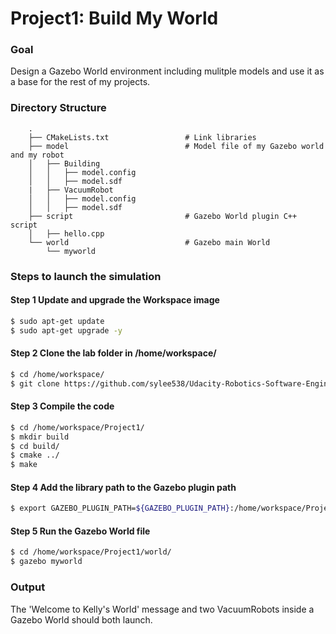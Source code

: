 # Project1: Build My World

### Goal
Design a Gazebo World environment including mulitple models and use it as a base for the rest of my projects.

### Directory Structure
```
    .                          
    ├── CMakeLists.txt                 # Link libraries               
    ├── model                          # Model file of my Gazebo world and my robot
    │   ├── Building
    │   │   ├── model.config
    │   │   ├── model.sdf
    |   ├── VacuumRobot
    │   │   ├── model.config
    │   │   ├── model.sdf
    ├── script                         # Gazebo World plugin C++ script      
    │   ├── hello.cpp
    └── world                          # Gazebo main World
        └── myworld                     
```

### Steps to launch the simulation

#### Step 1 Update and upgrade the Workspace image
```sh
$ sudo apt-get update
$ sudo apt-get upgrade -y
```

#### Step 2 Clone the lab folder in /home/workspace/
```sh
$ cd /home/workspace/
$ git clone https://github.com/sylee538/Udacity-Robotics-Software-Engineering/Project1
```

#### Step 3 Compile the code
```sh
$ cd /home/workspace/Project1/
$ mkdir build
$ cd build/
$ cmake ../
$ make
```

#### Step 4 Add the library path to the Gazebo plugin path  
```sh
$ export GAZEBO_PLUGIN_PATH=${GAZEBO_PLUGIN_PATH}:/home/workspace/Project1/build
```

#### Step 5 Run the Gazebo World file  
```sh
$ cd /home/workspace/Project1/world/
$ gazebo myworld
```

### Output
The 'Welcome to Kelly's World' message and two VacuumRobots inside a Gazebo World should both launch.
